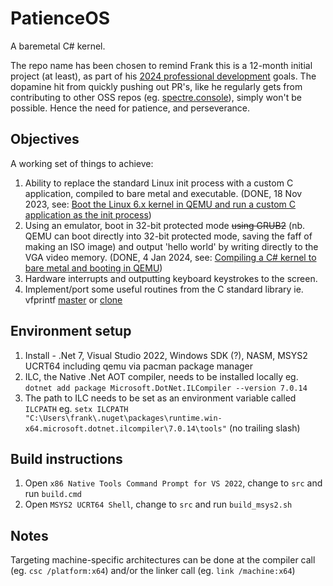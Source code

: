 # PatienceOS
A baremetal C# kernel.

The repo name has been chosen to remind Frank this is a 12-month initial project (at least), as part of his [2024 professional development](https://frankray.net/blog/2023/11/writing-an-os-in-csharp-dotnet/) goals. The dopamine hit from quickly pushing out PR's, like he regularly gets from contributing to other OSS repos (eg. [spectre.console](https://github.com/spectreconsole/spectre.console)), simply won't be possible. Hence the need for patience, and perseverance.

## Objectives
A working set of things to achieve:
 
1. Ability to replace the standard Linux init process with a custom C application, compiled to bare metal and executable. (DONE, 18 Nov 2023, see: [Boot the Linux 6.x kernel in QEMU and run a custom C application as the init process](https://gist.github.com/FrankRay78/426011c03a7fb4f890eb5b4a068720c8))
2. Using an emulator, boot in 32-bit protected mode ~~using GRUB2~~ (nb. QEMU can boot directly into 32-bit protected mode, saving the faff of making an ISO image) and output 'hello world' by writing directly to the VGA video memory. (DONE, 4 Jan 2024, see: [Compiling a C# kernel to bare metal and booting in QEMU](https://frankray.net/blog/2024/01/compiling-a-csharp-kernel-to-bare-metal-and-booting-in-qemu/))
3. Hardware interrupts and outputting keyboard keystrokes to the screen.
4. Implement/port some useful routines from the C standard library ie. vfprintf [master](https://git.musl-libc.org/cgit/musl/tree/src/stdio/vfprintf.c) or [clone](https://github.com/BlankOn/musl/blob/master/src/stdio/printf.c)

## Environment setup

1. Install - .Net 7, Visual Studio 2022, Windows SDK (?), NASM, MSYS2 UCRT64 including qemu via pacman package manager
2. ILC, the Native .Net AOT compiler, needs to be installed locally eg. `dotnet add package Microsoft.DotNet.ILCompiler --version 7.0.14`
3. The path to ILC needs to be set as an environment variable called `ILCPATH` eg. `setx ILCPATH "C:\Users\frank\.nuget\packages\runtime.win-x64.microsoft.dotnet.ilcompiler\7.0.14\tools"` (no trailing slash)

## Build instructions

1. Open `x86 Native Tools Command Prompt for VS 2022`, change to `src` and run `build.cmd`
2. Open `MSYS2 UCRT64 Shell`, change to `src` and run `build_msys2.sh`

## Notes
Targeting machine-specific architectures can be done at the compiler call (eg. `csc /platform:x64`) and/or the linker call (eg. `link /machine:x64`)
